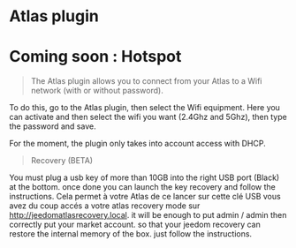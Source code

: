 # Atlas plugin

# Coming soon : Hotspot

> The Atlas plugin allows you to connect from your Atlas to a Wifi network (with or without password).

To do this, go to the Atlas plugin, then select the Wifi equipment.
Here you can activate and then select the wifi you want (2.4Ghz and 5Ghz), then type the password and save.

For the moment, the plugin only takes into account access with DHCP.

> Recovery (BETA)

You must plug a usb key of more than 10GB into the right USB port (Black) at the bottom. once done you can launch the key recovery and follow the instructions.
Cela permet à votre Atlas de ce lancer sur cette clé USB vous avez du coup accés a votre atlas recovery mode sur http://jeedomatlasrecovery.local. it will be enough to put admin / admin then correctly put your market account. so that your jeedom recovery can restore the internal memory of the box. just follow the instructions.
